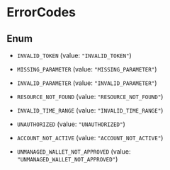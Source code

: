 

# ErrorCodes

## Enum


* `INVALID_TOKEN` (value: `"INVALID_TOKEN"`)

* `MISSING_PARAMETER` (value: `"MISSING_PARAMETER"`)

* `INVALID_PARAMETER` (value: `"INVALID_PARAMETER"`)

* `RESOURCE_NOT_FOUND` (value: `"RESOURCE_NOT_FOUND"`)

* `INVALID_TIME_RANGE` (value: `"INVALID_TIME_RANGE"`)

* `UNAUTHORIZED` (value: `"UNAUTHORIZED"`)

* `ACCOUNT_NOT_ACTIVE` (value: `"ACCOUNT_NOT_ACTIVE"`)

* `UNMANAGED_WALLET_NOT_APPROVED` (value: `"UNMANAGED_WALLET_NOT_APPROVED"`)



